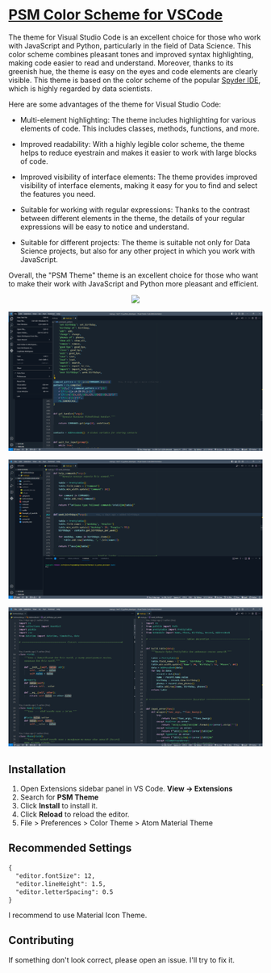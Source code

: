 # [PSM Color Scheme for VSCode](https://github.com/sergiokapone/psm-theme)

The theme for Visual Studio Code is an excellent choice for those who work with JavaScript and Python, particularly in the field of Data Science. This color scheme combines pleasant tones and improved syntax highlighting, making code easier to read and understand. Moreover, thanks to its greenish hue, the theme is easy on the eyes and code elements are clearly visible. This theme is based on the color scheme of the popular [Spyder IDE](https://www.spyder-ide.org/), which is highly regarded by data scientists.

Here are some advantages of the theme for Visual Studio Code:

- Multi-element highlighting: The theme includes highlighting for various elements of code. This includes classes, methods, functions, and more.

- Improved readability: With a highly legible color scheme, the theme helps to reduce eyestrain and makes it easier to work with large blocks of code.

- Improved visibility of interface elements: The theme provides improved visibility of interface elements, making it easy for you to find and select the features you need.

- Suitable for working with regular expressions: Thanks to the contrast between different elements in the theme, the details of your regular expressions will be easy to notice and understand.

- Suitable for different projects: The theme is suitable not only for Data Science projects, but also for any other project in which you work with JavaScript.

Overall, the "PSM Theme" theme is an excellent choice for those who want to make their work with JavaScript and Python more pleasant and efficient.

<div align="center">
  <a href="https://marketplace.visualstudio.com/items?itemName=Sergiy.psm-theme" align="center">
    <img src="https://img.shields.io/badge/preview%20in-vscode.dev-blue">
  </a>
</div>

![Preview](https://raw.githubusercontent.com/sergiokapone/psm-theme/master/images/screenshot1.png)

![Preview](https://raw.githubusercontent.com/sergiokapone/psm-theme/master/images/screenshot2.png)

![Preview](https://raw.githubusercontent.com/sergiokapone/psm-theme/master/images/screenshot3.png)

## Installation

1. Open Extensions sidebar panel in VS Code. **View → Extensions**
2. Search for **PSM Theme**
3. Click **Install** to install it.
4. Click **Reload** to reload the editor.
5. File > Preferences > Color Theme > Atom Material Theme

## Recommended Settings

```
{
  "editor.fontSize": 12,
  "editor.lineHeight": 1.5,
  "editor.letterSpacing": 0.5
}
```

I recommend to use Material Icon Theme.

## Contributing

If something don't look correct, please open an issue. I'll try to fix it.

